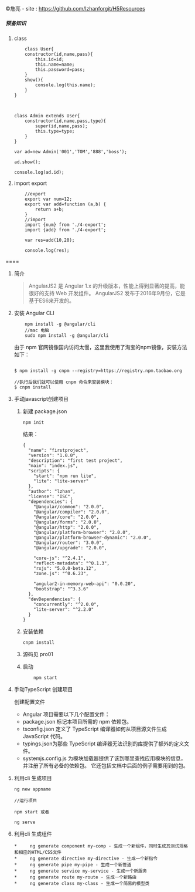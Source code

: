 &copy;詹亮                     - site : https://github.com/lzhanforgit/H5Resources
##### 预备知识
1. class

    ```
        class User{
        constructor(id,name,pass){
            this.id=id;
            this.name=name;
            this.password=pass;
        }
        show(){
            console.log(this.name);
        }
    }
    
    
    
    class Admin extends User{
        constructor(id,name,pass,type){
            super(id,name,pass);
            this.type=type;
        }
    }
    
    var ad=new Admin('001','TOM','888','boss');
    
    ad.show();
    
    console.log(ad.id);
    ```

2. import export

    ```
        //export
        export var num=12;
        export var add=function (a,b) {
            return a+b;
        }
        //import
        import {num} from './4-export';
        import {add} from './4-export';
        
        var res=add(10,20);
        
        console.log(res);
    ```

====
1. 简介

    >AngularJS2 是 Angular 1.x 的升级版本，性能上得到显著的提高，能很好的支持 Web 开发组件。
     AngularJS2 发布于2016年9月份，它是基于ES6来开发的。

2. 安装 Angular CLI

    ```
        npm install -g @angular/cli
        //mac 电脑
        sudo npm install -g @angular/cli
    ```

    由于 npm 官网镜像国内访问太慢，这里我使用了淘宝的npm镜像，安装方法如下：

    ```

    $ npm install -g cnpm --registry=https://registry.npm.taobao.org

    //执行后我们就可以使用 cnpm 命令来安装模块：
    $ cnpm install

    ```

3. 手动javascript创建项目

    1. 新建 package.json

        ```
        npm init
        ```
        结果：

        ```
        {
          "name": "firstproject",
          "version": "1.0.0",
          "description": "first test project",
          "main": "index.js",
          "scripts": {
            "start": "npm run lite",
            "lite": "lite-server"
          },
          "author": "lzhan",
          "license": "ISC",
          "dependencies": {
            "@angular/common": "2.0.0",
            "@angular/compiler": "2.0.0",
            "@angular/core": "2.0.0",
            "@angular/forms": "2.0.0",
            "@angular/http": "2.0.0",
            "@angular/platform-browser": "2.0.0",
            "@angular/platform-browser-dynamic": "2.0.0",
            "@angular/router": "3.0.0",
            "@angular/upgrade": "2.0.0",

            "core-js": "^2.4.1",
            "reflect-metadata": "^0.1.3",
            "rxjs": "5.0.0-beta.12",
            "zone.js": "^0.6.23",

            "angular2-in-memory-web-api": "0.0.20",
            "bootstrap": "^3.3.6"
          },
          "devDependencies": {
            "concurrently": "^2.0.0",
            "lite-server": "^2.2.0"
          }
        }

        ```

    2. 安装依赖

        ```
        cnpm install

        ```
    3. 源码见 pro01

    4. 启动

        ```
            npm start

        ```

4. 手动TypeScript 创建项目

    创建配置文件

    * Angular 项目需要以下几个配置文件：
    * package.json 标记本项目所需的 npm 依赖包。
    * tsconfig.json 定义了 TypeScript 编译器如何从项目源文件生成 JavaScript 代码。
    * typings.json为那些 TypeScript 编译器无法识别的库提供了额外的定义文件。
    * systemjs.config.js 为模块加载器提供了该到哪里查找应用模块的信息，并注册了所有必备的依赖包。 它还包括文档中后面的例子需要用到的包。

5. 利用cli 生成项目

    ```
    ng new appname

    //运行项目

    npm start 或者

    ng serve
    ```
6. 利用cli 生成组件

    ```
    *     ng generate component my-comp - 生成一个新组件，同时生成其测试规格和相应的HTML/CSS文件
    *     ng generate directive my-directive - 生成一个新指令
    *     ng generate pipe my-pipe - 生成一个新管道
    *     ng generate service my-service - 生成一个新服务
    *     ng generate route my-route - 生成一个新路由
    *     ng generate class my-class - 生成一个简易的模型类
    ```



